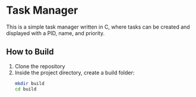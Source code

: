 # Task Manager

This is a simple task manager written in C, where tasks can be created and displayed with a PID, name, and priority.

## How to Build

1. Clone the repository
2. Inside the project directory, create a build folder:
   ```bash
   mkdir build
   cd build


